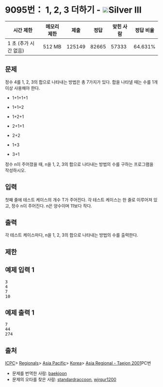 # 9095번： 1, 2, 3 더하기 - <img src="https://static.solved.ac/tier_small/8.svg" style="height:20px" />Silver III


| 시간 제한 | 메모리 제한 | 제출 | 정답 | 맞힌 사람 | 정답 비율 |
| --- | --- | --- | --- | --- | --- |
| 1 초 (추가 시간 없음) | 512 MB | 125149 | 82665 | 57333 | 64.631% |


## 문제


정수 4를 1, 2, 3의 합으로 나타내는 방법은 총 7가지가 있다. 합을 나타낼 때는 수를 1개 이상 사용해야 한다.

- 1+1+1+1

- 1+1+2

- 1+2+1

- 2+1+1

- 2+2

- 1+3

- 3+1


정수 n이 주어졌을 때, n을 1, 2, 3의 합으로 나타내는 방법의 수를 구하는 프로그램을 작성하시오.




## 입력


첫째 줄에 테스트 케이스의 개수 T가 주어진다. 각 테스트 케이스는 한 줄로 이루어져 있고, 정수 n이 주어진다. n은 양수이며 11보다 작다.




## 출력


각 테스트 케이스마다, n을 1, 2, 3의 합으로 나타내는 방법의 수를 출력한다.




## 제한




## 예제 입력 1


<pre>3
4
7
10
</pre>


## 예제 출력 1


<pre>7
44
274
</pre>






## 출처


[ICPC](/category/1)> [Regionals](/category/7)> [Asia Pacific](/category/42)> [Korea](/category/211)> [Asia Regional - Taejon 2001](/category/detail/884)PC번
- 문제를 번역한 사람: [baekjoon](/user/baekjoon)
- 문제의 오타를 찾은 사람: [standardraccoon](/user/standardraccoon), [wjrqur1200](/user/wjrqur1200)




